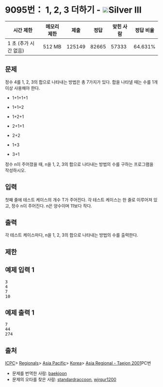 # 9095번： 1, 2, 3 더하기 - <img src="https://static.solved.ac/tier_small/8.svg" style="height:20px" />Silver III


| 시간 제한 | 메모리 제한 | 제출 | 정답 | 맞힌 사람 | 정답 비율 |
| --- | --- | --- | --- | --- | --- |
| 1 초 (추가 시간 없음) | 512 MB | 125149 | 82665 | 57333 | 64.631% |


## 문제


정수 4를 1, 2, 3의 합으로 나타내는 방법은 총 7가지가 있다. 합을 나타낼 때는 수를 1개 이상 사용해야 한다.

- 1+1+1+1

- 1+1+2

- 1+2+1

- 2+1+1

- 2+2

- 1+3

- 3+1


정수 n이 주어졌을 때, n을 1, 2, 3의 합으로 나타내는 방법의 수를 구하는 프로그램을 작성하시오.




## 입력


첫째 줄에 테스트 케이스의 개수 T가 주어진다. 각 테스트 케이스는 한 줄로 이루어져 있고, 정수 n이 주어진다. n은 양수이며 11보다 작다.




## 출력


각 테스트 케이스마다, n을 1, 2, 3의 합으로 나타내는 방법의 수를 출력한다.




## 제한




## 예제 입력 1


<pre>3
4
7
10
</pre>


## 예제 출력 1


<pre>7
44
274
</pre>






## 출처


[ICPC](/category/1)> [Regionals](/category/7)> [Asia Pacific](/category/42)> [Korea](/category/211)> [Asia Regional - Taejon 2001](/category/detail/884)PC번
- 문제를 번역한 사람: [baekjoon](/user/baekjoon)
- 문제의 오타를 찾은 사람: [standardraccoon](/user/standardraccoon), [wjrqur1200](/user/wjrqur1200)




